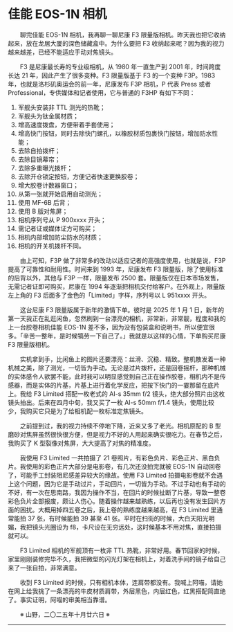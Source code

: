 # 佳能 EOS-1N 相机

&emsp;&emsp;聊完佳能 EOS-1N 相机，我再聊一聊尼康 F3 限量版相机。昨天我也把它收纳起来，放在龙居大厦的深色储藏盒中。为什么要把 F3 收纳起来呢？因为我的视力越来越差，已经不能适应手动对焦镜头。

&emsp;&emsp;F3 是尼康最长寿的专业级相机，从 1980 年一直生产到 2001 年，时间跨度长达 21 年，因此产生了很多变种。F3 限量版基于 F3 的一个变种 F3P。1983 年，也就是洛杉矶奥运会的前一年，尼康发布 F3P 相机，P 代表 Press 或者 Professional，专供媒体和记者使用，它与普通的 F3HP 有如下不同：

1. 军舰头安装非 TTL 测光的热靴；
2. 军舰头为钛金属材质；
3. 增高速度拨盘，方便带着手套使用；
4. 增高快门按钮，同时去除快门螺孔，以橡胶材质包裹快门按钮，增加防水性能；
5. 去除自拍拨杆；
6. 去除目镜幕帘；
7. 去除多重曝光拨杆；
8. 去除开仓锁定按钮，方便记者快速更换胶卷；
9. 增大胶卷计数器窗口；
10. 从第一张就开始启用自动测光；
11. 使用 MF-6B 后背；
12. 使用 B 版对焦屏；
13. 相机序列号从 P 900xxxx 开头；
14. 需记者证或媒体证方可购买；
15. 相机内部增加防尘防水的材质；
16. 相机的开关机拨杆不同。

&emsp;&emsp;由上可知，F3P 做了非常多的改动以适应记者的高强度使用，也就是说，F3P 提高了可靠性和耐用性。时间来到 1993 年，尼康发布 F3 限量版，除了使用标准的后背以外，其他与 F3P 一样，限量发布 2500 套。限量版仅在日本市场发售，无需记者证即可购买，尼康在 1994 年逐渐把相机交付给客户。在外观上，限量版左上角的 F3 后面多了金色的「Limited」字样，序列号以 L 951xxxx 开头。

&emsp;&emsp;这台尼康 F3 限量版属于新年的激情下单。彼时是 2025 年 1 月 1 日，新年的第一天我正在乱逛闲鱼，忽然刷到一台漂亮的相机，非常新，非常靓，程度和我的上一台胶卷相机佳能 EOS-1N 差不多，因为没有包装盒和说明书，所以便宜很多。「辛苦一整年，是时候犒劳一下自己了。」我就是以这样的心情，下单购买尼康 F3 限量版相机。

&emsp;&emsp;实机拿到手，比闲鱼上的图片还要漂亮：丝滑、沉稳、精致。整机散发着一种机械之美，除了测光，一切皆为手动。无论是过片拨杆，还是回卷摇杆，那种机械的实体感令人欲罢不能，此时我可以明显感觉到自己正在操作胶卷，相机内不是传感器，而是实体的片基，片基上进行着化学反应，把按下快门的一霎那留在底片上。我给 F3 Limited 搭配一枚老式的 AI-s 35mm f/2 镜头，绝大部分照片由这枚镜头拍出。后来在四月中旬，我又买了一枚 AI-s 50mm f/1.4 镜头，使用比较少，我购买它只是为了给相机配一枚标准定焦镜头。

&emsp;&emsp;之前提到过，我的视力持续不停地下降，近来又多了老光。相机原配的 B 型磨砂对焦屏虽然很快很方便，但是视力不好的人用起来确实很吃力。在春节之后，我购买了 K 型裂像对焦屏，大大提高了对焦的精准度。

&emsp;&emsp;我使用 F3 Limited 一共拍摄了 21 卷照片，有彩色负片、彩色正片、黑白负片。我使用的彩色正片大部分是电影卷，有几次还没拍完就被 EOS-1N 自动回卷了，可能手工封装阻尼感差异较大的缘故。使用 F3 Limited 拍摄电影卷就不会遇上这个问题，因为它是手动过片，手动回片，一切皆为手动。不过手动也有手动的不好，有一次在思南路，我因为操作不当，在回片的时候扯断了片基，导致一整卷彩色负片全部报废，颇让人伤心。随着操作越来越熟练，以后再也没有发生回片方面的困扰。大概用掉四五卷之后，我上卷的熟练度越来越高，在 F3 Limited 里通常能拍 37 张，有时候能拍 39 甚至 41 张。平时在扫街的时候，大白天阳光明媚，我把镜头光圈设为 f8，卡尺设在无穷远处，这时候基本不用对焦，直接拍摄就可以。

&emsp;&emsp;F3 Limited 相机的军舰顶有一枚非 TTL 热靴，非常好用。春节回家的时候，家里刚刚装修完毕不久，我把微型的闪光灯架在相机上，对着洗手间的镜子给自己来了一张自拍，非常满意。

&emsp;&emsp;收到 F3 Limited 的时候，只有相机本体，连肩带都没有。我喊上阿喵，请她在网上给我挑了一条漂亮的牛皮材质肩带，外层黑色，内层红色，红黑搭配简直绝了。事实证明，阿喵的审美相当靠谱。

&emsp;&emsp;※ 山野，二〇二五年十月廿六日 ※

***